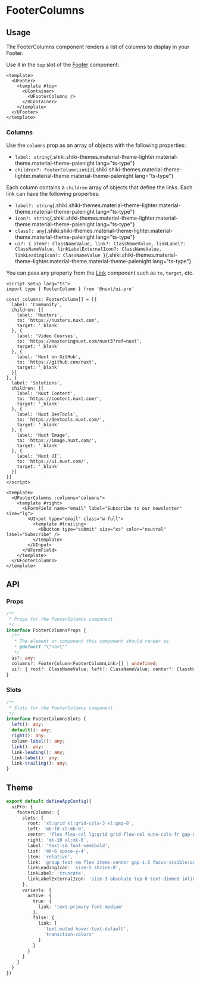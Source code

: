 # FooterColumns

## Usage

The FooterColumns component renders a list of columns to display in your Footer.

Use it in the `top` slot of the [Footer](https://ui.nuxt.com/components/footer) component:

```vue {3-7}
<template>
  <UFooter>
    <template #top>
      <UContainer>
        <UFooterColumns />
      </UContainer>
    </template>
  </UFooter>
</template>
```

### Columns

Use the `columns` prop as an array of objects with the following properties:

- `label: string`{.shiki.shiki-themes.material-theme-lighter.material-theme.material-theme-palenight lang="ts-type"}
- `children?: FooterColumnLink[]`{.shiki.shiki-themes.material-theme-lighter.material-theme.material-theme-palenight lang="ts-type"}

Each column contains a `children` array of objects that define the links. Each link can have the following properties:

- `label?: string`{.shiki.shiki-themes.material-theme-lighter.material-theme.material-theme-palenight lang="ts-type"}
- `icon?: string`{.shiki.shiki-themes.material-theme-lighter.material-theme.material-theme-palenight lang="ts-type"}
- `class?: any`{.shiki.shiki-themes.material-theme-lighter.material-theme.material-theme-palenight lang="ts-type"}
- `ui?: { item?: ClassNameValue, link?: ClassNameValue, linkLabel?: ClassNameValue, linkLabelExternalIcon?: ClassNameValue, linkLeadingIcon?: ClassNameValue }`{.shiki.shiki-themes.material-theme-lighter.material-theme.material-theme-palenight lang="ts-type"}

You can pass any property from the [Link](https://ui.nuxt.com/components/link#props) component such as `to`, `target`, etc.

```vue [FooterColumnsExample.vue]
<script setup lang="ts">
import type { FooterColumn } from '@nuxt/ui-pro'

const columns: FooterColumn[] = [{
  label: 'Community',
  children: [{
    label: 'Nuxters',
    to: 'https://nuxters.nuxt.com',
    target: '_blank'
  }, {
    label: 'Video Courses',
    to: 'https://masteringnuxt.com/nuxt3?ref=nuxt',
    target: '_blank'
  }, {
    label: 'Nuxt on GitHub',
    to: 'https://github.com/nuxt',
    target: '_blank'
  }]
}, {
  label: 'Solutions',
  children: [{
    label: 'Nuxt Content',
    to: 'https://content.nuxt.com/',
    target: '_blank'
  }, {
    label: 'Nuxt DevTools',
    to: 'https://devtools.nuxt.com/',
    target: '_blank'
  }, {
    label: 'Nuxt Image',
    to: 'https://image.nuxt.com/',
    target: '_blank'
  }, {
    label: 'Nuxt UI',
    to: 'https://ui.nuxt.com/',
    target: '_blank'
  }]
}]
</script>

<template>
  <UFooterColumns :columns="columns">
    <template #right>
      <UFormField name="email" label="Subscribe to our newsletter" size="lg">
        <UInput type="email" class="w-full">
          <template #trailing>
            <UButton type="submit" size="xs" color="neutral" label="Subscribe" />
          </template>
        </UInput>
      </UFormField>
    </template>
  </UFooterColumns>
</template>
```

## API

### Props

```ts
/**
 * Props for the FooterColumns component
 */
interface FooterColumnsProps {
  /**
   * The element or component this component should render as.
   * @default "\"nav\""
   */
  as?: any;
  columns?: FooterColumn<FooterColumnLink>[] | undefined;
  ui?: { root?: ClassNameValue; left?: ClassNameValue; center?: ClassNameValue; right?: ClassNameValue; label?: ClassNameValue; ... 5 more ...; linkLabelExternalIcon?: ClassNameValue; } | undefined;
}
```

### Slots

```ts
/**
 * Slots for the FooterColumns component
 */
interface FooterColumnsSlots {
  left(): any;
  default(): any;
  right(): any;
  column-label(): any;
  link(): any;
  link-leading(): any;
  link-label(): any;
  link-trailing(): any;
}
```

## Theme

```ts [app.config.ts]
export default defineAppConfig({
  uiPro: {
    footerColumns: {
      slots: {
        root: 'xl:grid xl:grid-cols-3 xl:gap-8',
        left: 'mb-10 xl:mb-0',
        center: 'flex flex-col lg:grid grid-flow-col auto-cols-fr gap-8 xl:col-span-2',
        right: 'mt-10 xl:mt-0',
        label: 'text-sm font-semibold',
        list: 'mt-6 space-y-4',
        item: 'relative',
        link: 'group text-sm flex items-center gap-1.5 focus-visible:outline-primary',
        linkLeadingIcon: 'size-5 shrink-0',
        linkLabel: 'truncate',
        linkLabelExternalIcon: 'size-3 absolute top-0 text-dimmed inline-block'
      },
      variants: {
        active: {
          true: {
            link: 'text-primary font-medium'
          },
          false: {
            link: [
              'text-muted hover:text-default',
              'transition-colors'
            ]
          }
        }
      }
    }
  }
})
```

